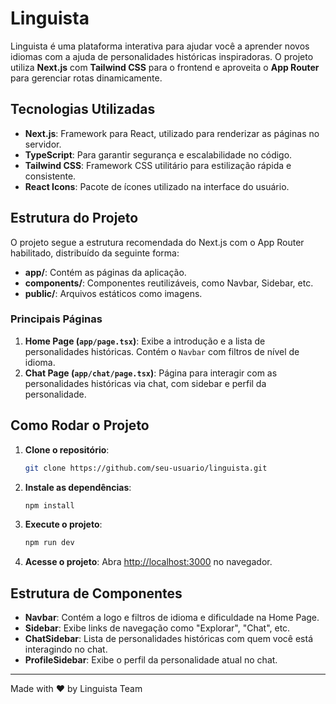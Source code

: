 
# Linguista

Linguista é uma plataforma interativa para ajudar você a aprender novos idiomas com a ajuda de personalidades históricas inspiradoras. O projeto utiliza **Next.js** com **Tailwind CSS** para o frontend e aproveita o **App Router** para gerenciar rotas dinamicamente.

## Tecnologias Utilizadas

- **Next.js**: Framework para React, utilizado para renderizar as páginas no servidor.
- **TypeScript**: Para garantir segurança e escalabilidade no código.
- **Tailwind CSS**: Framework CSS utilitário para estilização rápida e consistente.
- **React Icons**: Pacote de ícones utilizado na interface do usuário.

## Estrutura do Projeto

O projeto segue a estrutura recomendada do Next.js com o App Router habilitado, distribuído da seguinte forma:

- **app/**: Contém as páginas da aplicação.
- **components/**: Componentes reutilizáveis, como Navbar, Sidebar, etc.
- **public/**: Arquivos estáticos como imagens.

### Principais Páginas

1. **Home Page (`app/page.tsx`)**: Exibe a introdução e a lista de personalidades históricas. Contém o `Navbar` com filtros de nível de idioma.
2. **Chat Page (`app/chat/page.tsx`)**: Página para interagir com as personalidades históricas via chat, com sidebar e perfil da personalidade.

## Como Rodar o Projeto

1. **Clone o repositório**:
    ```bash
    git clone https://github.com/seu-usuario/linguista.git
    ```

2. **Instale as dependências**:
    ```bash
    npm install
    ```

3. **Execute o projeto**:
    ```bash
    npm run dev
    ```

4. **Acesse o projeto**:
    Abra [http://localhost:3000](http://localhost:3000) no navegador.

## Estrutura de Componentes

- **Navbar**: Contém a logo e filtros de idioma e dificuldade na Home Page.
- **Sidebar**: Exibe links de navegação como "Explorar", "Chat", etc.
- **ChatSidebar**: Lista de personalidades históricas com quem você está interagindo no chat.
- **ProfileSidebar**: Exibe o perfil da personalidade atual no chat.

---

Made with ❤️ by Linguista Team
